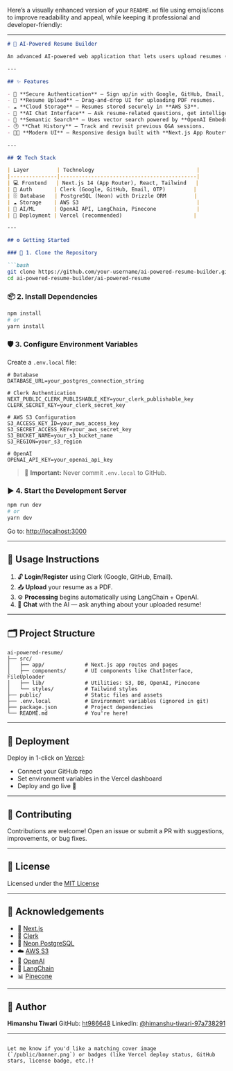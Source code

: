 Here’s a visually enhanced version of your `README.md` file using emojis/icons to improve readability and appeal, while keeping it professional and developer-friendly:

---

````markdown
# 🤖 AI-Powered Resume Builder

An advanced AI-powered web application that lets users upload resumes (PDFs), processes them using OpenAI, and enables interactive Q&A about the uploaded document. Built with **Next.js**, **Clerk Auth**, **PostgreSQL**, **AWS S3**, and **OpenAI**.

---

## ✨ Features

- 🔐 **Secure Authentication** – Sign up/in with Google, GitHub, Email, or OTP via Clerk.
- 📄 **Resume Upload** – Drag-and-drop UI for uploading PDF resumes.
- ☁️ **Cloud Storage** – Resumes stored securely in **AWS S3**.
- 💬 **AI Chat Interface** – Ask resume-related questions, get intelligent answers via OpenAI.
- 🧠 **Semantic Search** – Uses vector search powered by **OpenAI Embeddings** and **LangChain**.
- 🕒 **Chat History** – Track and revisit previous Q&A sessions.
- 🧑‍🎨 **Modern UI** – Responsive design built with **Next.js App Router**, **React**, and **Tailwind CSS**.

---

## 🛠 Tech Stack

| Layer         | Technology                                 |
|---------------|--------------------------------------------|
| 💻 Frontend   | Next.js 14 (App Router), React, Tailwind   |
| 🔐 Auth       | Clerk (Google, GitHub, Email, OTP)         |
| 🗄 Database   | PostgreSQL (Neon) with Drizzle ORM         |
| ☁️ Storage    | AWS S3                                      |
| 🤖 AI/ML      | OpenAI API, LangChain, Pinecone             |
| 🚀 Deployment | Vercel (recommended)                       |

---

## ⚙️ Getting Started

### 🔁 1. Clone the Repository

```bash
git clone https://github.com/your-username/ai-powered-resume-builder.git
cd ai-powered-resume-builder/ai-powered-resume
````

### 📦 2. Install Dependencies

```bash
npm install
# or
yarn install
```

### 🛡 3. Configure Environment Variables

Create a `.env.local` file:

```env
# Database
DATABASE_URL=your_postgres_connection_string

# Clerk Authentication
NEXT_PUBLIC_CLERK_PUBLISHABLE_KEY=your_clerk_publishable_key
CLERK_SECRET_KEY=your_clerk_secret_key

# AWS S3 Configuration
S3_ACCESS_KEY_ID=your_aws_access_key
S3_SECRET_ACCESS_KEY=your_aws_secret_key
S3_BUCKET_NAME=your_s3_bucket_name
S3_REGION=your_s3_region

# OpenAI
OPENAI_API_KEY=your_openai_api_key
```

> 🛑 **Important:** Never commit `.env.local` to GitHub.

### ▶️ 4. Start the Development Server

```bash
npm run dev
# or
yarn dev
```

Go to: [http://localhost:3000](http://localhost:3000)

---

## 🧪 Usage Instructions

1. 🔓 **Login/Register** using Clerk (Google, GitHub, Email).
2. 📤 **Upload** your resume as a PDF.
3. ⚙️ **Processing** begins automatically using LangChain + OpenAI.
4. 💬 **Chat** with the AI — ask anything about your uploaded resume!

---

## 🗂 Project Structure

```
ai-powered-resume/
├── src/
│   ├── app/             # Next.js app routes and pages
│   ├── components/      # UI components like ChatInterface, FileUploader
│   ├── lib/             # Utilities: S3, DB, OpenAI, Pinecone
│   └── styles/          # Tailwind styles
├── public/              # Static files and assets
├── .env.local           # Environment variables (ignored in git)
├── package.json         # Project dependencies
└── README.md            # You're here!
```

---

## 🚀 Deployment

Deploy in 1-click on [Vercel](https://vercel.com):

* Connect your GitHub repo
* Set environment variables in the Vercel dashboard
* Deploy and go live 🚢

---

## 🤝 Contributing

Contributions are welcome!
Open an issue or submit a PR with suggestions, improvements, or bug fixes.

---

## 📄 License

Licensed under the [MIT License](LICENSE)

---

## 🙌 Acknowledgements

* 🔷 [Next.js](https://nextjs.org/)
* 🔐 [Clerk](https://clerk.dev/)
* 🐘 [Neon PostgreSQL](https://neon.tech/)
* ☁️ [AWS S3](https://aws.amazon.com/s3/)
* 🤖 [OpenAI](https://openai.com/)
* 🔗 [LangChain](https://www.langchain.com/)
* 📊 [Pinecone](https://www.pinecone.io/)

---

## 👤 Author

**Himanshu Tiwari**
GitHub: [ht986648](https://github.com/ht986648)
LinkedIn: [@himanshu-tiwari-97a738291](https://www.linkedin.com/in/himanshu-tiwari-97a738291/)

---

```

Let me know if you'd like a matching cover image (`/public/banner.png`) or badges (like Vercel deploy status, GitHub stars, license badge, etc.)!
```
